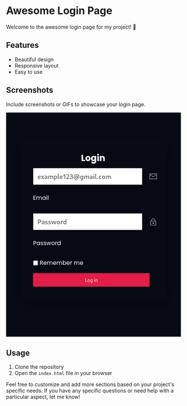 # Awesome Login Page

Welcome to the awesome login page for my project! 👋

## Features

- Beautiful design
- Responsive layout
- Easy to use

## Screenshots

Include screenshots or GIFs to showcase your login page.

![Login Page](showcase/screenshot.png)

## Usage

1. Clone the repository
2. Open the `index.html` file in your browser

Feel free to customize and add more sections based on your project's specific needs. If you have any specific questions or need help with a particular aspect, let me know!
